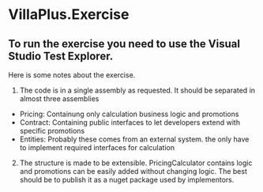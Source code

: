﻿# VillaPlus.Exercise

## To run the exercise you need to use the Visual Studio Test Explorer. 

Here is some notes about the exercise.

1) The code is in a single assembly as requested. It should be separated in almost three assemblies
- Pricing: Containung only calculation business logic and promotions
- Contract: Containing public interfaces to let developers extend with specific promotions
- Entities: Probably these comes from an external system. the only have to implement required interfaces for calculation

2) The structure is made to be extensible. PricingCalculator contains logic and promotions can be easily added without changing logic. The best should be to publish it as a nuget package used by implementors.